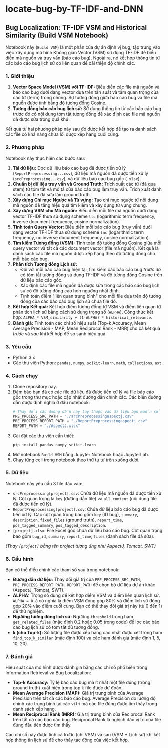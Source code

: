 # locate-bug-by-TF-IDF-and-DNN

## Bug Localization: TF-IDF VSM and Historical Similarity (Build VSM Notebook)

Notebook này (`Build VSM`) là một phần của dự án định vị bug, tập trung vào việc xây dựng mô hình Không gian Vector (VSM) sử dụng TF-IDF để biểu diễn mã nguồn và truy vấn (báo cáo bug). Ngoài ra, nó kết hợp thông tin từ các báo cáo bug lịch sử có liên quan để cải thiện độ chính xác.

### 1. Giới thiệu

1.  **Vector Space Model (VSM) với TF-IDF:** Biểu diễn các file mã nguồn và báo cáo bug dưới dạng vector dựa trên tần suất và tầm quan trọng của các từ (term) trong chúng. Sự tương đồng giữa báo cáo bug và file mã nguồn được tính bằng độ tương đồng Cosine.
2.  **Tương đồng báo cáo bug lịch sử:** Sử dụng thông tin từ các báo cáo bug trước đó có nội dung tóm tắt tương đồng để xác định các file mã nguồn đã được sửa trong quá khứ.

Kết quả từ hai phương pháp này sau đó được kết hợp để tạo ra danh sách các file có khả năng chứa lỗi được xếp hạng cuối cùng.

### 2. Phương pháp

Notebook này thực hiện các bước sau:

1.  **Tải dữ liệu:** Đọc dữ liệu báo cáo bug đã được tiền xử lý (`ReportPreprocessing...csv`), dữ liệu mã nguồn đã được tiền xử lý (`srcPreprocessing...csv`), và dữ liệu báo cáo bug gốc (`.xlsx`).
2.  **Chuẩn bị dữ liệu truy vấn và Ground Truth:** Trích xuất các từ (đã qua stem) từ tóm tắt và mô tả của báo cáo bug làm truy vấn. Trích xuất danh sách các file đã sửa làm ground truth.
3.  **Xây dựng Chỉ mục Ngược và Từ vựng:** Tạo chỉ mục ngược từ nội dung mã nguồn để tăng hiệu quả tìm kiếm và xây dựng từ vựng chung.
4.  **Xây dựng VSM cho Mã nguồn:** Biểu diễn mỗi file mã nguồn dưới dạng vector TF-IDF thưa sử dụng scheme `ltc` (logarithmic term frequency, inverse document frequency, cosine normalization).
5.  **Tính toán Query Vector:** Biểu diễn mỗi báo cáo bug (truy vấn) dưới dạng vector TF-IDF thưa sử dụng scheme `lnc` (logarithmic term frequency, no inverse document frequency, cosine normalization).
6.  **Tìm kiếm Tương đồng (VSM):** Tính toán độ tương đồng Cosine giữa mỗi query vector và tất cả các document vector (file mã nguồn). Kết quả là danh sách các file mã nguồn được xếp hạng theo độ tương đồng cho mỗi báo cáo bug.
7.  **Phân tích Tương đồng Lịch sử:**
    *   Đối với mỗi báo cáo bug hiện tại, tìm kiếm các báo cáo bug *trước đó* có tóm tắt tương đồng sử dụng TF-IDF và độ tương đồng Cosine trên dữ liệu báo cáo gốc.
    *   Xác định các file mã nguồn đã được sửa trong các báo cáo bug lịch sử có độ tương đồng cao hơn ngưỡng nhất định.
    *   Tính toán điểm "liên quan trung bình" cho mỗi file dựa trên độ tương đồng của các báo cáo bug lịch sử chứa file đó.
8.  **Kết hợp Kết quả:** Kết hợp điểm tương đồng từ VSM và điểm liên quan từ phân tích lịch sử bằng cách sử dụng trọng số (`ALPHA`). Công thức kết hợp: `ALPHA * VSM_similarity + (1-ALPHA) * historical_relevance`.
9.  **Đánh giá:** Tính toán các chỉ số hiệu suất (Top-k Accuracy, Mean Average Precision - MAP, Mean Reciprocal Rank - MRR) cho cả kết quả *trước* và *sau* khi kết hợp để so sánh hiệu quả.

### 3. Yêu cầu

*   Python 3.x
*   Các thư viện Python: `pandas`, `numpy`, `scikit-learn`, `math`, `collections`, `ast`.

### 4. Cách chạy

1.  Clone repository này.
2.  Đảm bảo bạn đã có các file dữ liệu đã được tiền xử lý và file báo cáo gốc trong thư mục hoặc cập nhật đường dẫn chính xác. Các biến đường dẫn được định nghĩa ở đầu notebook:
    ```python
    # Thay đổi các đường dẫn này tùy thuộc vào dữ liệu bạn muốn sử dụng (AspectJ, Tomcat, SWT)
    PRE_PROCESS_SRC_PATH = "./srcPreprocessingaspectj.csv"
    PRE_PROCESS_REPORT_PATH = "./ReportPreprocessingaspectj.csv"
    REPORT_PATH = "./AspectJ.xlsx"
    ```
3.  Cài đặt các thư viện cần thiết:
    ```bash
    pip install pandas numpy scikit-learn
    ```
4.  Mở notebook `Build VSM` bằng Jupyter Notebook hoặc JupyterLab.
5.  Chạy từng cell trong notebook theo thứ tự từ trên xuống dưới.

### 5. Dữ liệu

Notebook này yêu cầu 3 file đầu vào:

*   `srcPreprocessing[project].csv`: Chứa dữ liệu mã nguồn đã được tiền xử lý. Cột quan trọng là `key` (đường dẫn file) và `all_content` (nội dung file đã được tiền xử lý).
*   `ReportPreprocessing[project].csv`: Chứa dữ liệu báo cáo bug đã được tiền xử lý. Các cột quan trọng bao gồm `key` (ID bug), `summary`, `description`, `fixed_files` (ground truth), `report_time`, `pos_tagged_summary`, `pos_tagged_description`.
*   `[project].xlsx`: File Excel gốc chứa dữ liệu báo cáo bug. Cột quan trọng bao gồm `bug_id`, `summary`, `report_time`, `files` (danh sách file đã sửa).

*(Thay `[project]` bằng tên project tương ứng như AspectJ, Tomcat, SWT)*

### 6. Cấu hình

Bạn có thể điều chỉnh các tham số sau trong notebook:

*   **Đường dẫn dữ liệu:** Thay đổi giá trị của `PRE_PROCESS_SRC_PATH`, `PRE_PROCESS_REPORT_PATH`, `REPORT_PATH` để chọn bộ dữ liệu dự án khác (AspectJ, Tomcat, SWT).
*   **ALPHA:** Trọng số dùng để kết hợp điểm VSM và điểm liên quan lịch sử. `ALPHA = 0.8` có nghĩa là điểm VSM đóng góp 80% và điểm lịch sử đóng góp 20% vào điểm cuối cùng. Bạn có thể thay đổi giá trị này (từ 0 đến 1) để thử nghiệm.
*   **Ngưỡng tương đồng lịch sử:** Ngưỡng `threshold` trong hàm `get_related_files` (mặc định 0.2 hoặc 0.05 trong code) để lọc các báo cáo bug lịch sử có tóm tắt đủ tương đồng.
*   **k (cho Top-k):** Số lượng file được xếp hạng cao nhất được xét trong hàm `find_top_k_similar` (mặc định 100) và các hàm đánh giá (mặc định 1, 5, 10, 20).

### 7. Đánh giá

Hiệu suất của mô hình được đánh giá bằng các chỉ số phổ biến trong Information Retrieval và Bug Localization:

*   **Top-k Accuracy:** Tỷ lệ báo cáo bug mà ít nhất một file đúng (trong ground truth) xuất hiện trong top k file được dự đoán.
*   **Mean Average Precision (MAP):** Giá trị trung bình của Average Precision trên tất cả các báo cáo bug. Average Precision đo lường độ chính xác trung bình tại các vị trí mà các file đúng được tìm thấy trong danh sách xếp hạng.
*   **Mean Reciprocal Rank (MRR):** Giá trị trung bình của Reciprocal Rank trên tất cả các báo cáo bug. Reciprocal Rank là nghịch đảo vị trí của file đúng đầu tiên được tìm thấy.

Các chỉ số này được tính cả trước (chỉ VSM) và sau (VSM + Lịch sử) khi kết hợp thông tin lịch sử để cho thấy tác động của việc kết hợp.